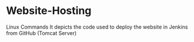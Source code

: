 # Website-Hosting
Linux Commands
It depicts the code used to deploy  the website in Jenkins from GitHub (Tomcat Server)
